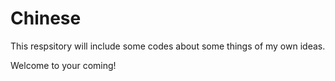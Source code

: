 # Chinese
This respsitory will include some codes about some things of my own ideas.

Welcome to your coming!
